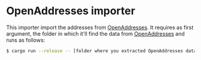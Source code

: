 # OpenAddresses importer

This importer import the addresses from [OpenAddresses]. It requires as first argument, the folder in which it'll find the data from [OpenAddresses] and runs as follows:

```bash
$ cargo run --release -- [folder where you extracted OpenAddresses data]
```

[OpenAddresses]: https://openaddresses.io/
